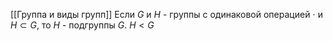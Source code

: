 [[Группа и виды групп]]
Если $G$ и $H$ - группы с одинаковой операцией $\cdot$ и $H \subset G$, то $H$ - подгруппы $G$. $H < G$ 